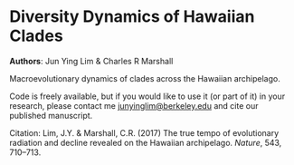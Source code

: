 # Diversity Dynamics of Hawaiian Clades

<b>Authors</b>: Jun Ying Lim & Charles R Marshall

Macroevolutionary dynamics of clades across the Hawaiian archipelago.

Code is freely available, but if you would like to use it (or part of it) in your research, please contact me junyinglim@berkeley.edu and cite our published manuscript.

Citation:
Lim, J.Y. & Marshall, C.R. (2017) The true tempo of evolutionary radiation and decline revealed on the Hawaiian archipelago. *Nature*, 543, 710–713.
